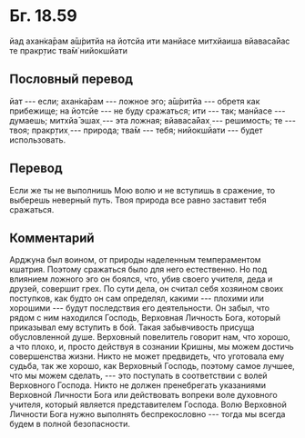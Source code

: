 # Бг. 18.59
йад ахан̇ка̄рам а̄ш́ритйа
на йотсйа ити манйасе
митхйаиша вйаваса̄йас те
пракр̣тис тва̄м̇ нийокшйати
## Пословный перевод

йат --- если; ахан̇ка̄рам --- ложное эго; а̄ш́ритйа --- обретя как
прибежище; на йотсйе --- не буду сражаться; ити --- так; манйасе ---
думаешь; митхйа̄ эшах̣ --- эта ложная; вйаваса̄йах̣ --- решимость; те ---
твоя; пракр̣тих̣ --- природа; тва̄м --- тебя; нийокшйати --- будет
использовать.

## Перевод

Если же ты не выполнишь Мою волю и не вступишь в сражение, то выберешь
неверный путь. Твоя природа все равно заставит тебя сражаться.

## Комментарий

Арджуна был воином, от природы наделенным темпераментом кшатрия. Поэтому
сражаться было для него естественно. Но под влиянием ложного эго он
боялся, что, убив своего учителя, деда и друзей, совершит грех. По сути
дела, он считал себя хозяином своих поступков, как будто он сам
определял, какими --- плохими или хорошими --- будут последствия его
деятельности. Он забыл, что рядом с ним находился Господь, Верховная
Личность Бога, который приказывал ему вступить в бой. Такая забывчивость
присуща обусловленной душе. Верховный повелитель говорит нам, что
хорошо, а что плохо, и, просто действуя в сознании Кришны, мы можем
достичь совершенства жизни. Никто не может предвидеть, что уготовала ему
судьба, так же хорошо, как Верховный Господь, поэтому самое лучшее, что
мы можем сделать, --- это поступать в соответствии с волей Верховного
Господа. Никто не должен пренебрегать указаниями Верховной Личности Бога
или действовать вопреки воле духовного учителя, который является
представителем Господа. Волю Верховной Личности Бога нужно выполнять
беспрекословно --- тогда мы всегда будем в полной безопасности.

